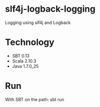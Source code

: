 slf4j-logback-logging
=====================

Logging using slf4j and Logback

# Technology
+ SBT 0.13
+ Scala 2.10.3
+ Java 1.7.0_25

# Run
With SBT on the path:
sbt run

